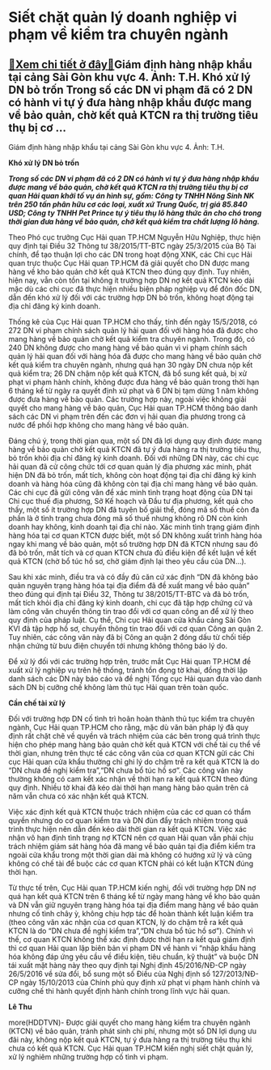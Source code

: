 Siết chặt quản lý doanh nghiệp vi phạm về kiểm tra chuyên ngành
===============================================================

[:gift:Xem chi tiết ở đây:gift:](https://hddtvn.com/siet-chat-quan-ly-doanh-nghiep-vi-pham-ve-kiem-tra-chuyen-nganh/)Giám định hàng nhập khẩu tại cảng Sài Gòn khu vực 4. Ảnh: T.H. Khó xử lý DN bỏ trốn Trong số các DN vi phạm đã có 2 DN có hành vi tự ý đưa hàng nhập khẩu được mang về bảo quản, chờ kết quả KTCN ra thị trường tiêu thụ bị cơ …
--------------------------------------------------------------------------------------------------------------------------------------------------------------------------------------------------------------------------------







 






 Giám định hàng nhập khẩu tại cảng Sài Gòn khu vực 4. Ảnh: T.H. 


**Khó xử lý DN bỏ trốn**










***Trong số các DN vi phạm đã có 2 DN có hành vi tự ý đưa hàng nhập khẩu được mang về bảo quản, chờ kết quả KTCN ra thị trường tiêu thụ bị cơ quan Hải quan khởi tố vụ án hình sự, gồm: Công ty TNHH Nông Sinh NK trên 250 tấn phân hữu cơ các loại, xuất xứ Trung Quốc, trị giá 85.840 USD; Công ty TNHH Pet Prince tự ý tiêu thụ lô hàng thức ăn cho chó trong thời gian đưa hàng về bảo quản, chờ kết quả kiểm tra chất lượng lô hàng.***









 Theo Phó cục trưởng Cục Hải quan TP.HCM Nguyễn Hữu Nghiệp, thực hiện quy định tại Điều 32 Thông tư 38/2015/TT-BTC ngày 25/3/2015 của Bộ Tài chính, để tạo thuận lợi cho các DN trong hoạt động XNK, các Chi cục Hải quan trực thuộc Cục Hải quan TP.HCM đã giải quyết cho DN được mang hàng về kho bảo quản chờ kết quả KTCN theo đúng quy định. Tuy nhiên, hiện nay, vẫn còn tồn tại không ít trường hợp DN nợ kết quả KTCN kéo dài mặc dù các chi cục đã thực hiện nhiều biện pháp nghiệp vụ để đôn đốc DN, dẫn đến khó xử lý đối với các trường hợp DN bỏ trốn, không hoạt động tại địa chỉ đăng ký kinh doanh.


Thống kê của Cục Hải quan TP.HCM cho thấy, tính đến ngày 15/5/2018, có 272 DN vi phạm chính sách quản lý hải quan đối với hàng hóa đã được cho mang hàng về bảo quản chờ kết quả kiểm tra chuyên ngành. Trong đó, có 240 DN không được cho mang hàng về bảo quản vì vi phạm chính sách quản lý hải quan đối với hàng hóa đã được cho mang hàng về bảo quản chờ kết quả kiểm tra chuyên ngành, nhưng quá hạn 30 ngày DN chưa nộp kết quả kiểm tra; 26 DN chậm nộp kết quả KTCN, đã bổ sung kết quả, bị xử phạt vi phạm hành chính, không được đưa hàng về bảo quản trong thời hạn 6 tháng kể từ ngày ra quyết định xử phạt và 6 DN bị tạm dừng 1 năm không được đưa hàng về bảo quản. Các trường hợp này, ngoài việc không giải quyết cho mang hàng về bảo quản, Cục Hải quan TP.HCM thông báo danh sách các DN vi phạm trên đến các đơn vị hải quan địa phương trong cả nước để phối hợp không cho mang hàng về bảo quản.


Đáng chú ý, trong thời gian qua, một số DN đã lợi dụng quy định được mang hàng về bảo quản chờ kết quả KTCN đã tự ý đưa hàng ra thị trường tiêu thụ, bỏ trốn khỏi địa chỉ đăng ký kinh doanh. Đối với những DN này, các chi cục hải quan đã cử công chức tới cơ quan quản lý địa phương xác minh, phát hiện DN đã bỏ trốn, mất tích, không còn hoạt động tại địa chỉ đăng ký kinh doanh và hàng hóa cũng đã không còn tại địa chỉ mang hàng về bảo quản. Các chi cục đã gửi công văn để xác minh tình trạng hoạt động của DN tại Chi cục thuế địa phương, Sở Kế hoạch và Đầu tư địa phương, kết quả cho thấy, một số ít trường hợp DN đã tuyên bố giải thể, đóng mã số thuế còn đa phần là ở tình trạng chưa đóng mã số thuế nhưng không rõ DN còn kinh doanh hay không, kinh doanh tại địa chỉ nào. Xác minh tình trạng giám định hàng hóa tại cơ quan KTCN được biết, một số DN không xuất trình hàng hóa ngay khi mang về bảo quản, một số trường hợp DN đã KTCN nhưng sau đó đã bỏ trốn, mất tích và cơ quan KTCN chưa đủ điều kiện để kết luận về kết quả KTCN (chờ bổ túc hồ sơ, chờ giám định lại theo yêu cầu của DN…).


Sau khi xác minh, điều tra và có đầy đủ căn cứ xác định “DN đã không bảo quản nguyên trạng hàng hóa tại địa điểm đã đề xuất mang về bảo quản” theo đúng qui định tại Điều 32, Thông tư 38/2015/TT-BTC và đã bỏ trốn, mất tích khỏi địa chỉ đăng ký kinh doanh, chi cục đã tập hợp chứng cứ và làm công văn chuyển thông tin trao đổi với cơ quan công an để xử lý theo quy định của pháp luật. Cụ thể, Chi cục Hải quan cửa khẩu cảng Sài Gòn KVI đã tập hợp hồ sơ, chuyển thông tin trao đổi với cơ quan Công an quận 2. Tuy nhiên, các công văn này đã bị Công an quận 2 đóng dấu từ chối tiếp nhận chứng từ bưu điện chuyển tới nhưng không thông báo lý do.


Để xử lý đối với các trường hợp trên, trước mắt Cục Hải quan TP.HCM đề xuất xử lý nghiệp vụ trên hệ thống, tránh tồn đọng tờ khai, đồng thời lập danh sách các DN này báo cáo và đề nghị Tổng cục Hải quan đưa vào danh sách DN bị cưỡng chế không làm thủ tục Hải quan trên toàn quốc.


**Cần chế tài xử lý** 


Đối với trường hợp DN cố tình trì hoãn hoàn thành thủ tục kiểm tra chuyên ngành, Cục Hải quan TP.HCM cho rằng, mặc dù văn bản pháp lý đã quy định rất chặt chẽ về quyền và trách nhiệm của các bên trong quá trình thực hiện cho phép mang hàng bảo quản chờ kết quả KTCN với chế tài cụ thể về thời gian, nhưng trên thực tế các công văn của cơ quan KTCN gửi các Chi cục Hải quan cửa khẩu thường chỉ ghi lý do chậm trễ ra kết quả KTCN là do “DN chưa đề nghị kiểm tra”,“DN chưa bổ túc hồ sơ”. Các công văn này thường không có cam kết xác nhận về thời hạn ra kết quả KTCN theo đúng quy định. Nhiều tờ khai đã kéo dài thời hạn mang hàng bảo quản trên cả năm vẫn chưa có xác nhận kết quả KTCN.


Việc xác định kết quả KTCN thuộc trách nhiệm của các cơ quan có thẩm quyền nhưng do cơ quan kiểm tra và DN đùn đẩy trách nhiệm trong quá trình thực hiện nên dẫn đến kéo dài thời gian ra kết quả KTCN. Việc xác nhận vô hạn định tình trạng nợ KTCN nên cơ quan Hải quan vẫn phải chịu trách nhiệm giám sát hàng hóa đã mang về bảo quản tại địa điểm kiểm tra ngoài cửa khẩu trong một thời gian dài mà không có hướng xử lý và cũng không có chế tài để buộc các cơ quan KTCN phải có kết luận KTCN đúng thời hạn.


Từ thực tế trên, Cục Hải quan TP.HCM kiến nghị, đối với trường hợp DN nợ quá hạn kết quả KTCN trên 6 tháng kể từ ngày mang hàng về kho bảo quản và DN vẫn giữ nguyên trạng hàng hóa tại địa điểm mang hàng về bảo quản nhưng cố tình chây ỳ, không chịu hợp tác để hoàn thành kết luận kiểm tra (theo công văn xác nhận của cơ quan KTCN, lý do chậm trễ ra kết quả KTCN là do “DN chưa đề nghị kiểm tra”,“DN chưa bổ túc hồ sơ”). Chính vì thế, cơ quan KTCN không thể xác định được thời hạn ra kết quả giám định thì cơ quan Hải quan lập biên bản vi phạm DN về hành vi “nhập khẩu hàng hóa không đáp ứng yêu cầu về điều kiện, tiêu chuẩn, kỹ thuật” và buộc DN tái xuất mặt hàng này theo quy định tại Nghị định 45/2016/NĐ-CP ngày 26/5/2016 về sửa đổi, bổ sung một số Điều của Nghị định số 127/2013/NĐ-CP ngày 15/10/2013 của Chính phủ quy định xử phạt vi phạm hành chính và cưỡng chế thi hành quyết định hành chính trong lĩnh vực hải quan. 








**Lê Thu**



more(HDDTVN)- Được giải quyết cho mang hàng kiểm tra chuyên ngành (KTCN) về bảo quản, tránh phát sinh chi phí, nhưng một số DN lợi dụng ưu đãi này, không nộp kết quả KTCN, tự ý đưa hàng ra thị trường tiêu thụ khi chưa có kết quả KTCN. Cục Hải quan TP.HCM kiến nghị siết chặt quản lý, xử lý nghiêm những trường hợp cố tình vi phạm.

